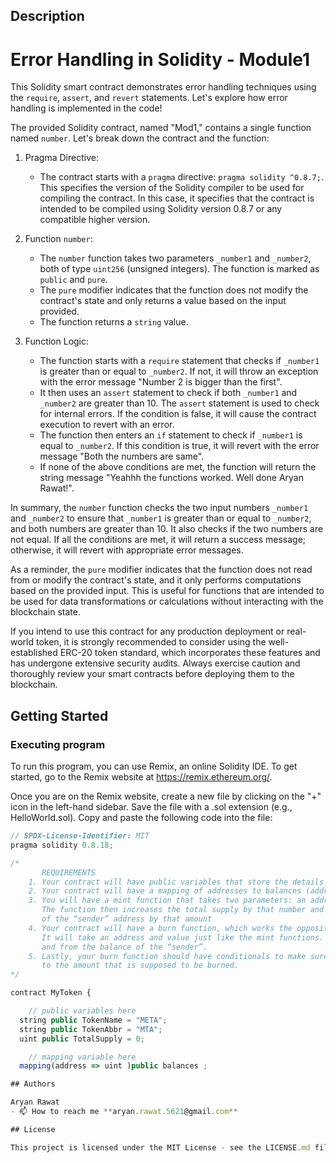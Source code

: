 ## Description
# Error Handling in Solidity - Module1

This Solidity smart contract demonstrates error handling techniques using the `require`, `assert`, and `revert` statements. Let's explore how error handling is implemented in the code!


The provided Solidity contract, named "Mod1," contains a single function named `number`. Let's break down the contract and the function:

1. Pragma Directive:
   - The contract starts with a `pragma` directive: `pragma solidity ^0.8.7;`. This specifies the version of the Solidity compiler to be used for compiling the contract. In this case, it specifies that the contract is intended to be compiled using Solidity version 0.8.7 or any compatible higher version.

2. Function `number`:
   - The `number` function takes two parameters `_number1` and `_number2`, both of type `uint256` (unsigned integers). The function is marked as `public` and `pure`.
   - The `pure` modifier indicates that the function does not modify the contract's state and only returns a value based on the input provided.
   - The function returns a `string` value.

3. Function Logic:
   - The function starts with a `require` statement that checks if `_number1` is greater than or equal to `_number2`. If not, it will throw an exception with the error message "Number 2 is bigger than the first".
   - It then uses an `assert` statement to check if both `_number1` and `_number2` are greater than 10. The `assert` statement is used to check for internal errors. If the condition is false, it will cause the contract execution to revert with an error.
   - The function then enters an `if` statement to check if `_number1` is equal to `_number2`. If this condition is true, it will revert with the error message "Both the numbers are same".
   - If none of the above conditions are met, the function will return the string message "Yeahhh the functions worked. Well done Aryan Rawat!".

In summary, the `number` function checks the two input numbers `_number1` and `_number2` to ensure that `_number1` is greater than or equal to `_number2`, and both numbers are greater than 10. It also checks if the two numbers are not equal. If all the conditions are met, it will return a success message; otherwise, it will revert with appropriate error messages.

As a reminder, the `pure` modifier indicates that the function does not read from or modify the contract's state, and it only performs computations based on the provided input. This is useful for functions that are intended to be used for data transformations or calculations without interacting with the blockchain state.


If you intend to use this contract for any production deployment or real-world token, it is strongly recommended to consider using the well-established ERC-20 token standard, which incorporates these features and has undergone extensive security audits. Always exercise caution and thoroughly review your smart contracts before deploying them to the blockchain.

## Getting Started

### Executing program

To run this program, you can use Remix, an online Solidity IDE. To get started, go to the Remix website at https://remix.ethereum.org/.

Once you are on the Remix website, create a new file by clicking on the "+" icon in the left-hand sidebar. Save the file with a .sol extension (e.g., HelloWorld.sol). Copy and paste the following code into the file:

```javascript
// SPDX-License-Identifier: MIT
pragma solidity 0.8.18;

/*
       REQUIREMENTS
    1. Your contract will have public variables that store the details about your coin (Token Name, Token Abbrv., Total Supply)
    2. Your contract will have a mapping of addresses to balances (address => uint)
    3. You will have a mint function that takes two parameters: an address and a value. 
       The function then increases the total supply by that number and increases the balance 
       of the “sender” address by that amount
    4. Your contract will have a burn function, which works the opposite of the mint function, as it will destroy tokens. 
       It will take an address and value just like the mint functions. It will then deduct the value from the total supply 
       and from the balance of the “sender”.
    5. Lastly, your burn function should have conditionals to make sure the balance of "sender" is greater than or equal 
       to the amount that is supposed to be burned.
*/

contract MyToken {

    // public variables here
  string public TokenName = "META";
  string public TokenAbbr = "MTA";
  uint public TotalSupply = 0;

    // mapping variable here
  mapping(address => uint )public balances ;

## Authors

Aryan Rawat 
- 📫 How to reach me **aryan.rawat.5621@gmail.com**

## License

This project is licensed under the MIT License - see the LICENSE.md file for details
